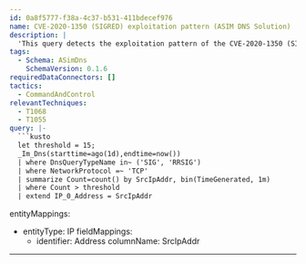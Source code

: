 ```yaml
---
id: 0a8f5777-f38a-4c37-b531-411bdecef976
name: CVE-2020-1350 (SIGRED) exploitation pattern (ASIM DNS Solution)
description: |
  'This query detects the exploitation pattern of the CVE-2020-1350 (SIGRED) vulnerability. This query utilizes [ASIM](https://aka.ms/AboutASIM) normalization and is applied to any source that supports the ASIM DNS schema.'
tags:
  - Schema: ASimDns
    SchemaVersion: 0.1.6
requiredDataConnectors: []
tactics:
  - CommandAndControl
relevantTechniques:
  - T1068
  - T1055
query: |-
  ```kusto
  let threshold = 15;
  _Im_Dns(starttime=ago(1d),endtime=now())
  | where DnsQueryTypeName in~ ('SIG', 'RRSIG')
  | where NetworkProtocol =~ 'TCP'
  | summarize Count=count() by SrcIpAddr, bin(TimeGenerated, 1m)
  | where Count > threshold
  | extend IP_0_Address = SrcIpAddr
  ```
entityMappings:
  - entityType: IP
    fieldMappings:
      - identifier: Address
        columnName: SrcIpAddr
---
```


